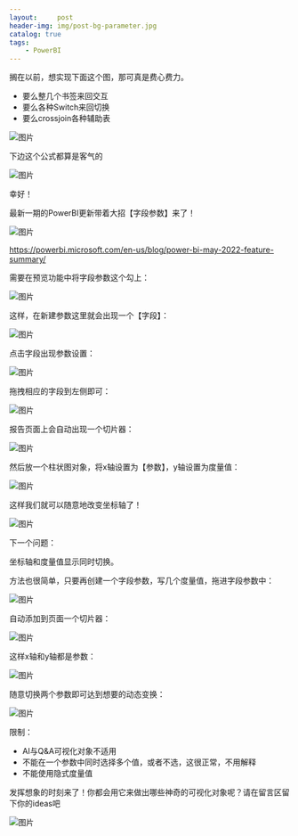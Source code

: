 ```yaml
---
layout:     post
header-img: img/post-bg-parameter.jpg
catalog: true
tags:
    - PowerBI
---
```




搁在以前，想实现下面这个图，那可真是费心费力。

- 要么整几个书签来回交互
- 要么各种Switch来回切换
- 要么crossjoin各种辅助表



![图片](https://picgo-1301351990.cos.ap-beijing.myqcloud.com/markdown/640)

下边这个公式都算是客气的

![图片](https://picgo-1301351990.cos.ap-beijing.myqcloud.com/markdown/640)



幸好！

最新一期的PowerBI更新带着大招【字段参数】来了！



![图片](https://picgo-1301351990.cos.ap-beijing.myqcloud.com/markdown/640)

https://powerbi.microsoft.com/en-us/blog/power-bi-may-2022-feature-summary/



需要在预览功能中将字段参数这个勾上：

![图片](https://picgo-1301351990.cos.ap-beijing.myqcloud.com/markdown/640)



这样，在新建参数这里就会出现一个【字段】：

![图片](https://picgo-1301351990.cos.ap-beijing.myqcloud.com/markdown/640)

点击字段出现参数设置：

![图片](https://picgo-1301351990.cos.ap-beijing.myqcloud.com/markdown/640)

拖拽相应的字段到左侧即可：



![图片](https://mmbiz.qpic.cn/mmbiz_png/OyXiackVTfOhP4V1lqYN1V8R5WSXK2XHUN6cibcNCICH715dyiaCe9pJsvicQAHbU6wlBY6EicibWrkmePmZvxoibDiaeA/640?wx_fmt=png&wxfrom=5&wx_lazy=1&wx_co=1)



报告页面上会自动出现一个切片器：

![图片](https://mmbiz.qpic.cn/mmbiz_png/OyXiackVTfOhP4V1lqYN1V8R5WSXK2XHUQAbB7KlyotEVJJVe5CtGo7ibcMLIB2TVFViatkffFjVPqmk5cIAKznqQ/640?wx_fmt=png&wxfrom=5&wx_lazy=1&wx_co=1)



然后放一个柱状图对象，将x轴设置为【参数】，y轴设置为度量值：

![图片](https://picgo-1301351990.cos.ap-beijing.myqcloud.com/markdown/640)



这样我们就可以随意地改变坐标轴了！

![图片](https://picgo-1301351990.cos.ap-beijing.myqcloud.com/markdown/640)

下一个问题：

坐标轴和度量值显示同时切换。

方法也很简单，只要再创建一个字段参数，写几个度量值，拖进字段参数中：

![图片](https://picgo-1301351990.cos.ap-beijing.myqcloud.com/markdown/640)



自动添加到页面一个切片器：

![图片](https://picgo-1301351990.cos.ap-beijing.myqcloud.com/markdown/640)



这样x轴和y轴都是参数：

![图片](https://picgo-1301351990.cos.ap-beijing.myqcloud.com/markdown/640)



随意切换两个参数即可达到想要的动态变换：

![图片](https://picgo-1301351990.cos.ap-beijing.myqcloud.com/markdown/640)





限制：

- AI与Q&A可视化对象不适用
- 不能在一个参数中同时选择多个值，或者不选，这很正常，不用解释
- 不能使用隐式度量值



发挥想象的时刻来了！你都会用它来做出哪些神奇的可视化对象呢？请在留言区留下你的ideas吧

![图片](https://picgo-1301351990.cos.ap-beijing.myqcloud.com/markdown/640)
